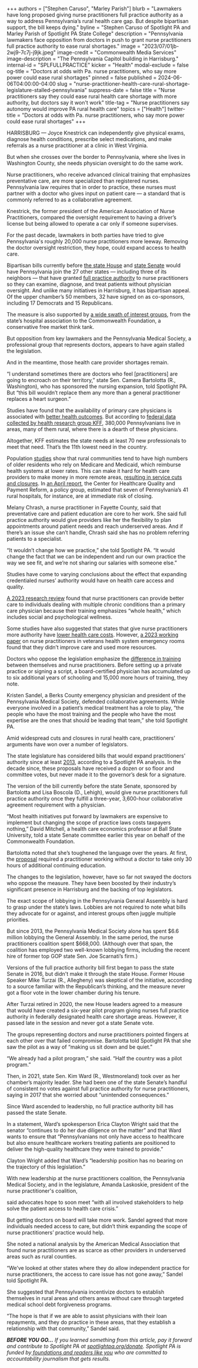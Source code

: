 +++
authors = ["Stephen Caruso", "Marley Parish"]
blurb = "Lawmakers have long proposed giving nurse practitioners full practice authority as a way to address Pennsylvania’s rural health care gap. But despite bipartisan support, the bill keeps dying."
byline = "Stephen Caruso of Spotlight PA and Marley Parish of Spotlight PA State College"
description = "Pennsylvania lawmakers face opposition from doctors in push to grant nurse practitioners full practice authority to ease rural shortages."
image = "2023/07/01jb-2wj9-7c7j-j9jk.jpeg"
image-credit = "Commonwealth Media Services"
image-description = "The Pennsylvania Capitol building in Harrisburg."
internal-id = "SPLFULLPRACTICE"
kicker = "Health"
modal-exclude = false
og-title = "Doctors at odds with Pa. nurse practitioners, who say more power could ease rural shortages"
pinned = false
published = 2024-06-06T04:00:00-04:00
slug = "nurse-practitioner-health-care-rural-shortage-legislature-stalled-pennsylvania"
suppress-date = false
title = "Nurse practitioners say they could ease rural health care shortage with more authority, but doctors say it won't work"
title-tag = "Nurse practitioners say autonomy would improve PA rural health care"
topics = ["Health"]
twitter-title = "Doctors at odds with Pa. nurse practitioners, who say more power could ease rural shortages"
+++

HARRISBURG — Joyce Knestrick can independently give physical exams, diagnose health conditions, prescribe select medications, and make referrals as a nurse practitioner at a clinic in West Virginia.

But when she crosses over the border to Pennsylvania, where she lives in Washington County, she needs physician oversight to do the same work.

Nurse practitioners, who receive advanced clinical training that emphasizes preventative care, are more specialized than registered nurses. Pennsylvania law requires that in order to practice, these nurses must partner with a doctor who gives input on patient care — a standard that is commonly referred to as a collaborative agreement.

<script src="https://www.spotlightpa.org/embed.js" async></script><div data-spl-embed-version="1" data-spl-src="https://www.spotlightpa.org/embeds/newsletter/"></div>

Knestrick, the former president of the American Association of Nurse Practitioners, compared the oversight requirement to having a driver’s license but being allowed to operate a car only if someone supervises.

For the past decade, lawmakers in both parties have tried to give Pennsylvania&#39;s roughly 20,000 nurse practitioners more leeway. Removing the doctor oversight restriction, they hope, could expand access to health care.

Bipartisan bills currently before <a href="https://www.legis.state.pa.us/cfdocs/billinfo/billinfo.cfm?syear=2023&amp;sind=0&amp;body=H&amp;type=B&amp;bn=1825">the state House</a> and <a href="https://www.legis.state.pa.us/cfdocs/billInfo/billInfo.cfm?sYear=2023&amp;sInd=0&amp;body=S&amp;type=B&amp;bn=0025">state Senate</a> would have Pennsylvania join the 27 other states — including three of its neighbors — that have granted <a href="https://www.aanp.org/advocacy/state/state-practice-environment">full practice authority</a> to nurse practitioners so they can examine, diagnose, and treat patients without physician oversight. And unlike many initiatives in Harrisburg, it has bipartisan appeal. Of the upper chamber’s 50 members, 32 have signed on as co-sponsors, including 17 Democrats and 15 Republicans.

The measure is also supported by <a href="https://www.pasenategop.com/news/policy-021424/">a wide swath of interest groups</a>, from the state’s hospital association to the Commonwealth Foundation, a conservative free market think tank.

But opposition from key lawmakers and the Pennsylvania Medical Society, a professional group that represents doctors, appears to have again stalled the legislation.

And in the meantime, those health care provider shortages remain.

“I understand sometimes there are doctors who feel \[practitioners\] are going to encroach on their territory,” state Sen. Camera Bartolotta (R., Washington), who has sponsored the nursing expansion, told Spotlight PA. But “this bill wouldn’t replace them any more than a general practitioner replaces a heart surgeon.”

Studies have found that the availability of primary care physicians is associated with <a href="https://www.ncbi.nlm.nih.gov/pmc/articles/PMC8968534/">better health outcomes</a>. But according to <a href="https://www.kff.org/other/state-indicator/primary-care-health-professional-shortage-areas-hpsas/?activeTab=map&amp;currentTimeframe=0&amp;selectedDistributions=total-primary-care-hpsa-designations&amp;sortModel=%7B%22colId%22:%22Location%22,%22sort%22:%22asc%22%7D">federal data collected by health research group KFF</a>, 380,000 Pennsylvanians live in areas, many of them rural, where there is a dearth of these physicians.

Altogether, KFF estimates the state needs at least 70 new professionals to meet that need. That’s the 11th lowest need in the country.

Population <a href="https://www.rural.pa.gov/getfile.cfm?file=Resources/fact-sheets/Rural%20Aging%20Population%20July%202023.pdf&amp;view=true">studies</a> show that rural communities tend to have high numbers of older residents who rely on Medicare and Medicaid, which reimburse health systems at lower rates. This can make it hard for health care providers to make money in more remote areas, <a href="https://kffhealthnews.org/news/article/rural-hospitals-half-operate-in-red-many-cut-services/">resulting in service cuts and closures</a>. In <a href="https://ruralhospitals.chqpr.org/downloads/Rural_Hospitals_at_Risk_of_Closing.pdf">an April report</a>, the Center for Healthcare Quality and Payment Reform, a policy group, estimated that seven of Pennsylvania’s 41 rural hospitals, for instance, are at immediate risk of closing.

Melany Chrash, a nurse practitioner in Fayette County, said that preventative care and patient education are core to her work. She said full practice authority would give providers like her the flexibility to plan appointments around patient needs and reach underserved areas. And if there’s an issue she can’t handle, Chrash said she has no problem referring patients to a specialist.

“It wouldn’t change how we practice,” she told Spotlight PA. “It would change the fact that we can be independent and run our own practice the way we see fit, and we’re not sharing our salaries with someone else.”

Studies have come to varying conclusions about the effect that expanding credentialed nurses’ authority would have on health care access and quality.

<a href="https://www.ncbi.nlm.nih.gov/pmc/articles/PMC10784406/#:~:text=For%20example%2C%20among%20Medicare%20beneficiaries,suited%20to%20provide%20MCC%20care.">A 2023 research review</a> found that nurse practitioners can provide better care to individuals dealing with multiple chronic conditions than a primary care physician because their training emphasizes “whole health,” which includes social and psychological wellness.

Some studies have also suggested that states that give nurse practitioners more authority have <a href="https://www.journalofnursingregulation.com/article/S2155-8256(19)30078-X/abstract">lower health care costs</a>. However, <a href="https://www.nber.org/papers/w30608">a 2023 working paper</a> on nurse practitioners in veterans health system emergency rooms found that they didn’t improve care and used more resources.

Doctors who oppose the legislation emphasize the <a href="https://web.archive.org/web/20210710222415/https://www.tafp.org/Media/Default/Downloads/advocacy/scope-education.pdf">difference in training</a> between themselves and nurse practitioners. Before setting up a private practice or signing a script, a board-certified physician has accumulated up to six additional years of schooling and 15,000 more hours of training, they note.

Kristen Sandel, a Berks County emergency physician and president of the Pennsylvania Medical Society, defended collaborative agreements. While everyone involved in a patient’s medical treatment has a role to play, “the people who have the most training and the people who have the most expertise are the ones that should be leading that team,” she told Spotlight PA.

Amid widespread cuts and closures in rural health care, practitioners’ arguments have won over a number of legislators.

The state legislature has considered bills that would expand practitioners&#39; authority since at least <a href="https://www.legis.state.pa.us/cfdocs/billinfo/BillInfo.cfm?syear=2013&amp;sind=0&amp;body=S&amp;type=B&amp;bn=1063">2013</a>, according to a Spotlight PA analysis. In the decade since, these proposals have received a dozen or so floor and committee votes, but never made it to the governor’s desk for a signature.

The version of the bill currently before the state Senate, sponsored by Bartolotta and Lisa Boscola (D., Lehigh), would give nurse practitioners full practice authority once they fulfill a three-year, 3,600-hour collaborative agreement requirement with a physician.

“Most health initiatives put forward by lawmakers are expensive to implement but changing the scope of practice laws costs taxpayers nothing,” David Mitchell, a health care economics professor at Ball State University, told a state Senate committee earlier this year on behalf of the Commonwealth Foundation.

Bartolotta noted that she’s toughened the language over the years. At first, the <a href="https://www.legis.state.pa.us/CFDOCS/Legis/PN/Public/btCheck.cfm?txtType=PDF&amp;sessYr=2013&amp;sessInd=0&amp;billBody=S&amp;billTyp=B&amp;billNbr=1063&amp;pn=1341">proposal</a> required a practitioner working without a doctor to take only 30 hours of additional continuing education.

The changes to the legislation, however, have so far not swayed the doctors who oppose the measure. They have been boosted by their industry’s significant presence in Harrisburg and the backing of top legislators.

The exact scope of lobbying in the Pennsylvania General Assembly is hard to grasp under the state’s laws. Lobbies are not required to note what bills they advocate for or against, and interest groups often juggle multiple priorities.

But since 2013, the Pennsylvania Medical Society alone has spent $6.6 million lobbying the General Assembly. In the same period, the nurse practitioners coalition spent $668,000. (Although over that span, the coalition has employed two well-known lobbying firms, including the recent hire of former top GOP state Sen. Joe Scarnati’s firm.)

Versions of the full practice authority bill first began to pass the state Senate in 2016, but didn&#39;t make it through the state House. Former House Speaker Mike Turzai (R., Allegheny) was skeptical of the initiative, according to a source familiar with the Republican’s thinking, and the measure never got a floor vote in the lower chamber during his tenure.

After Turzai retired in 2020, the new House leaders agreed to a measure that would have created a six-year pilot program giving nurses full practice authority in federally designated health care shortage areas. However, it passed late in the session and never got a state Senate vote.

The groups representing doctors and nurse practitioners pointed fingers at each other over that failed compromise. Bartolotta told Spotlight PA that she saw the pilot as a way of “making us sit down and be quiet.”

“We already had a pilot program,” she said. “Half the country was a pilot program.”

Then, in 2021, state Sen. Kim Ward (R., Westmoreland) took over as her chamber’s majority leader. She had been one of the state Senate’s handful of consistent no votes against full practice authority for nurse practitioners, saying in 2017 that she worried about “unintended consequences.”

Since Ward ascended to leadership, no full practice authority bill has passed the state Senate.

In a statement, Ward’s spokesperson Erica Clayton Wright said that the senator “continues to do her due diligence on the matter” and that Ward wants to ensure that “Pennsylvanians not only have access to healthcare but also ensure healthcare workers treating patients are positioned to deliver the high-quality healthcare they were trained to provide.”

Clayton Wright added that Ward’s “leadership position has no bearing on the trajectory of this legislation.”

With new leadership at the nurse practitioners coalition, the Pennsylvania Medical Society, and in the legislature, Amanda Laskoskie, president of the nurse practitioner&#39;s coalition,

said advocates hope to soon meet “with all involved stakeholders to help solve the patient access to health care crisis.”

<script src="https://www.spotlightpa.org/embed.js" async></script><div data-spl-embed-version="1" data-spl-src="https://www.spotlightpa.org/embeds/donate/"></div>

But getting doctors on board will take more work. Sandel agreed that more individuals needed access to care, but didn’t think expanding the scope of nurse practitioners’ practice would help.

She noted a national analysis by the American Medical Association that found nurse practitioners are as scarce as other providers in underserved areas such as rural counties.

“We’ve looked at other states where they do allow independent practice for nurse practitioners, the access to care issue has not gone away,” Sandel told Spotlight PA.

She suggested that Pennsylvania incentivize doctors to establish themselves in rural areas and others areas without care through targeted medical school debt forgiveness programs.

“The hope is that if we are able to assist physicians with their loan repayments, and they do practice in these areas, that they establish a relationship with that community,” Sandel said.

<strong><em>BEFORE YOU GO…</em></strong><em> If you learned something from this article, pay it forward and contribute to Spotlight PA at </em><a href="http://spotlightpa.org/donate"><em>spotlightpa.org/donate</em></a><em>. Spotlight PA is funded by</em><a href="https://www.spotlightpa.org/support"><em> foundations and readers like you</em></a><em> who are committed to accountability journalism that gets results.</em>

